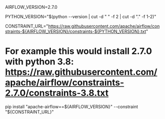 


AIRFLOW_VERSION=2.7.0

PYTHON_VERSION="$(python --version | cut -d " " -f 2 | cut -d "." -f 1-2)"

CONSTRAINT_URL="https://raw.githubusercontent.com/apache/airflow/constraints-${AIRFLOW_VERSION}/constraints-${PYTHON_VERSION}.txt"
# For example this would install 2.7.0 with python 3.8: https://raw.githubusercontent.com/apache/airflow/constraints-2.7.0/constraints-3.8.txt

pip install "apache-airflow==${AIRFLOW_VERSION}" --constraint "${CONSTRAINT_URL}"